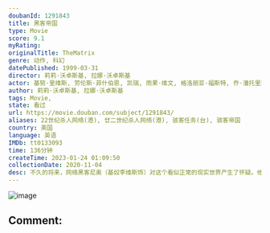```yaml
---
doubanId: 1291843
title: 黑客帝国
type: Movie
score: 9.1
myRating: 
originalTitle: TheMatrix
genre: 动作, 科幻
datePublished: 1999-03-31
director: 莉莉·沃卓斯基, 拉娜·沃卓斯基
actor: 基努·里维斯, 劳伦斯·菲什伯恩, 凯瑞, 雨果·维文, 格洛丽亚·福斯特, 乔·潘托里亚诺, 马库斯·钟, 朱利安·阿拉汗加, 马特·多兰, 贝琳达·麦克洛里, 安东尼雷派克, 罗伯特·泰勒, 阿达·尼科德莫, 罗温·维特, 塔玛拉·布朗, 纳塔莉·特珍, 比尔·扬, 克里斯·斯科特, 纳许·埃哲顿, 张磊, 户田惠子, 童自荣, 保罗·戈达德, 沈晓谦, 金永钢
author: 莉莉·沃卓斯基, 拉娜·沃卓斯基
tags: Movie, 
state: 看过
url: https://movie.douban.com/subject/1291843/
aliases: 22世纪杀人网络(港), 廿二世纪杀人网络(港), 骇客任务(台), 骇客帝国
country: 美国
language: 英语
IMDb: tt0133093
time: 136分钟
createTime: 2023-01-24 01:09:50
collectionDate: 2020-11-04
desc: 不久的将来，网络黑客尼奥（基奴李维斯饰）对这个看似正常的现实世界产生了怀疑。他结识了黑客崔妮蒂（凯莉·安·摩丝饰），并见到了黑客组织的首领墨菲斯（劳伦斯·菲什伯恩饰）。墨菲斯告诉他，现实世界其实...
---
```


![image](p451926968.jpg)

Comment: 
---

